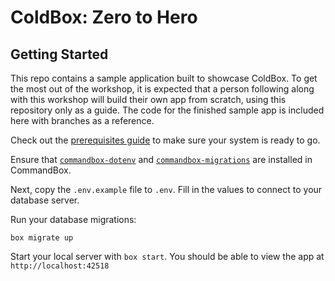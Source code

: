 # ColdBox: Zero to Hero

## Getting Started

This repo contains a sample application built to showcase ColdBox.
To get the most out of the workshop, it is expected that a person
following along with this workshop will build their own app from scratch,
using this repository only as a guide. The code for the finished sample
app is included here with branches as a reference.

Check out the [prerequisites guide](PREREQUISITES.md) to make sure your system is ready to go.

Ensure that [`commandbox-dotenv`](https://www.forgebox.io/view/commandbox-dotenv)
and [`commandbox-migrations`](https://www.forgebox.io/view/commandbox-migrations)
are installed in CommandBox.

Next, copy the `.env.example` file to `.env`. Fill in the values to connect to
your database server.

Run your database migrations:

```
box migrate up
```

Start your local server with `box start`. You should be able to view the app at
`http://localhost:42518`
